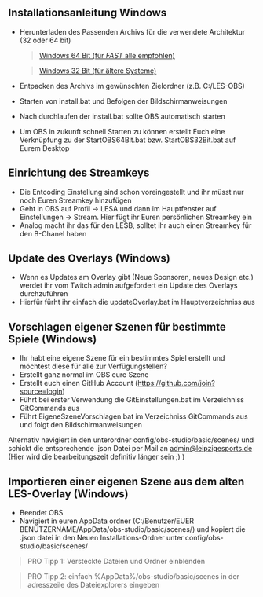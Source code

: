 Installationsanleitung Windows
------------------------------------

* Herunterladen des Passenden Archivs für die verwendete Architektur (32 oder 64 bit)
  >[Windows 64 Bit (für *FAST* alle empfohlen)](Install/Windows-64.zip)
  
  >[Windows 32 Bit (für ältere Systeme)](Install/Windows-32.zip)
* Entpacken des Archivs im gewünschten Zielordner (z.B. C:/LES-OBS)
* Starten von install.bat und Befolgen der Bildschirmanweisungen
* Nach durchlaufen der install.bat sollte OBS automatisch starten
* Um OBS in zukunft schnell Starten zu können erstellt Euch eine Verknüpfung zu der StartOBS64Bit.bat bzw. StartOBS32Bit.bat auf Eurem Desktop

Einrichtung des Streamkeys
----------------------------------------

* Die Entcoding Einstellung sind schon voreingestellt und ihr müsst nur noch Euren Streamkey hinzufügen 
* Geht in OBS auf Profil -> LESA und dann im Hauptfenster auf Einstellungen -> Stream. Hier fügt ihr Euren persönlichen Streamkey ein
* Analog macht ihr das für den LESB, solltet ihr auch einen Streamkey für den B-Chanel haben

Update des Overlays (Windows)
-----------------------------------------

* Wenn es Updates am Overlay gibt (Neue Sponsoren, neues Design etc.) werdet ihr vom Twitch admin aufgefordert ein Update des Overlays durchzuführen
* Hierfür fürht ihr einfach die updateOverlay.bat im Hauptverzeichniss aus

Vorschlagen eigener Szenen für bestimmte Spiele (Windows)
-------------------------------------------------------------

* Ihr habt eine eigene Szene für ein bestimmtes Spiel erstellt und möchtest diese für alle zur Verfügungstellen?
* Erstellt ganz normal im OBS eure Szene
* Erstellt euch einen GitHub Account (https://github.com/join?source=login)
* Führt bei erster Verwendung die GitEinstellungen.bat im Verzeichniss GitCommands aus
* Führt EigeneSzeneVorschlagen.bat im Verzeichniss GitCommands aus und folgt den Bildschirmanweisungen

Alternativ navigiert in den unterordner config/obs-studio/basic/scenes/ und schickt die entsprechende .json Datei per Mail an admin@leipzigesports.de (Hier wird die bearbeitungszeit definitiv länger sein ;) )

Importieren einer eigenen Szene aus dem alten LES-Overlay (Windows)
----------------------------------------------------------------

* Beendet OBS
* Navigiert in euren AppData ordner (C:/Benutzer/EUER BENUTZERNAME/AppData/obs-studio/basic/scenes/) und kopiert die .json datei in den Neuen Installations-Ordner unter config/obs-studio/basic/scenes/
>PRO Tipp 1: Versteckte Dateien und Ordner einblenden

> PRO Tipp 2: einfach %AppData%/obs-studio/basic/scenes in der adresszeile des Dateiexplorers eingeben
